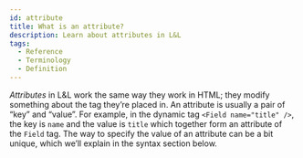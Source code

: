 ```yaml
---
id: attribute
title: What is an attribute?
description: Learn about attributes in L&L
tags:
  - Reference
  - Terminology
  - Definition
---
```

_Attributes_ in L&L work the same way they work in HTML; they modify something about the tag they’re placed in. An attribute is usually a pair of “key” and “value”. For example, in the dynamic tag `<Field name="title" />`, the key is `name` and the value is `title` which together form an attribute of the `Field` tag. The way to specify the value of an attribute can be a bit unique, which we’ll explain in the syntax section below.